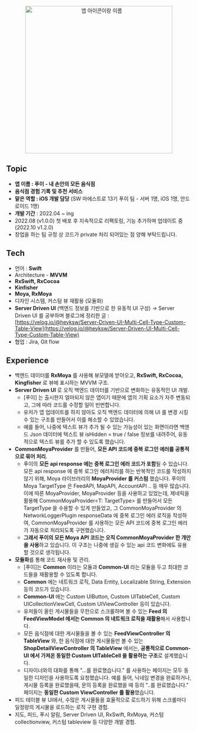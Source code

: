 <p align="center"><img width="400" alt="앱 아이콘이랑 이름" src="https://user-images.githubusercontent.com/61315014/200597632-8df84b23-b048-4850-9d99-8b2e851dd1c7.png"></p>


## Topic

- **앱 이름 : 푸이 - 내 손안의 모든 음식점**
- **음식점 경험 기록 및 추천 서비스**
- **맡은 역할 : iOS 개발 담당** (SW 마에스트로 13기 푸이 팀 - 서버 1명, iOS 1명, 안드로이드 1명)
- **개발 기간** : 2022.04 ~ ing
- 2022.08 (v1.0.0) 첫 배포 후 지속적으로 리팩토링, 기능 추가하며 업데이트 중 (2022.10 v1.2.0)
- 창업을 하는 팀 규정 상 코드가 private 처리 되어있는 점 양해 부탁드립니다.
  


## Tech

- 언어 : **Swift**
- Architecture - **MVVM**
- **RxSwift, RxCocoa**
- **Kinfisher**
- **Moya, RxMoya**
- 디자인 시스템, 커스텀 뷰 재활용 (모듈화)
- **Server Driven UI** (백엔드 정보를 기반으로 한 유동적 UI 구성)
→ Server Driven UI 를 공부하며 블로그에 정리한 글 : [https://velog.io/@heyksw/Server-Driven-UI-Multi-Cell-Type-Custom-Table-View](https://velog.io/@heyksw/Server-Driven-UI-Multi-Cell-Type-Custom-Table-View)
- 협업 : Jira, Git flow


## Experience

- 백엔드 데이터를 **RxMoya** 를 사용해 뷰모델에 받아오고, **RxSwift, RxCocoa, Kingfisher** 로 뷰에 표시하는 MVVM 구조.
- **Server Driven UI** 로 오직 백엔드 데이터를 기반으로 변화하는 유동적인 UI 개발.
  - [푸이] 는 출시한지 얼마되지 않은 앱이기 때문에 앱의 기획 요소가 자주 변동되고, 그에 따라 코드를 수정할 일이 빈번합니다.
  - 유저가 앱 업데이트를 하지 않아도 오직 백엔드 데이터에 의해 UI 를 변경 시킬 수 있는 구조를 만들어서 이를 해소할 수 있었습니다.
  - 예를 들어, 나중에 텍스트 뷰가 추가 될 수 있는 가능성이 있는 화면이라면 백엔드 Json 데이터에 텍스트 뷰 isHidden = true / false 정보를 내려주어, 유동적으로 텍스트 뷰를 추가 할 수 있도록 했습니다.
- **CommonMoyaProvider** 를 만들어, **모든 API 코드에 중복 로그인 에러를 공통적으로 묶어 처리**.
  - 푸이의 **모든 api response 에는 중복 로그인 에러 코드가 포함**될 수 있습니다. 모든 api response 에 중복 로그인 에러처리를 하는 반복적인 코드를 작성하지 않기 위해, Moya 라이브러리의 **MoyaProvider 를 커스텀** 했습니다. 푸이의 Moya TargetType 은 FeedAPI, MapAPI, AccountAPI .. 등 매우 많습니다. 이에 따른 MoyaProvider<FeedAPI>, MoyaProvider<MapAPI> 등을 사용하고 있었는데, 제네릭을 활용해 CommonMoyaProvider<T: TargetType> 를 만들어서 모든 TargetType 을 수용할 수 있게 만들었고, 그 CommonMoyaProvider 의 NetworkLoggerPlugin responseData 에 중복 로그인 에러 로직을 작성하여, CommonMoyaProvider 를 사용하는 모든 API 코드에 중복 로그인 에러가 자동으로 처리되도록 구현했습니다. 
  - **그래서 푸이의 모든 Moya API 코드는 오직 CommonMoyaProvider 한 개만을 사용**하고 있습니다. 이 구조는 나중에 생길 수 있는 api 코드 변화에도 유용할 것으로 생각됩니다.
- **모듈화**를 통해 코드 재사용 및 관리.
  - [푸이]는 **Common** 이라는 모듈과 **Common-UI** 라는 모듈을 두고 최대한 코드들을 재활용할 수 있도록 합니다.
  - **Common** 에는 네트워크 로직, Data Entity, Localizable String, Extension 등의 코드가 있습니다.
  - **Common-UI** 에는 Custom UIButton, Custom UITableCell, Custom UICollectionViewCell, Custom UIViewController 등이 있습니다.
  - 유저들이 올린 게시물들을 무한으로 스크롤하며 볼 수 있는 **Feed 의 FeedViewModel 에서는 Common 의 네트워크 로직을 재활용**해서 사용합니다.
  - 모든 음식점에 대한 게시물들을 볼 수 있는 **FeedViewController 의 TableView** 와, 한 음식점에 대한 게시물들만 볼 수 있는 **ShopDetailViewController 의 TableView** 에서는, **공통적으로 Common-UI 에서 가져온 동일한 Custom UITableCell 을 활용하는 구조**로 설계했습니다.
  - 디자이너와의 대화를 통해 "...를 완료했습니다." 를 사용하는 페이지는 모두 동일한 디자인을 사용하도록 요청했습니다. 예를 들어, 닉네임 변경을 완료하거나, 게시물 등록을 완료했을때, 문의 등록을 완료했을 때 등의 "..를 완료했습니다." 페이지는 **동일한 Custom ViewController 를 활용**했습니다.
- 피드 테이블 뷰 UI에서, 수많은 게시물들을 효율적으로 로드하기 위해 스크롤마다 일정량의 게시물을 로드하는 로직 구현 경험.
- 지도, 피드, 푸시 알림, Server Driven UI, RxSwift, RxMoya, 커스텀 collectionview, 커스텀 tableview 등 다양한 개발 경험.
